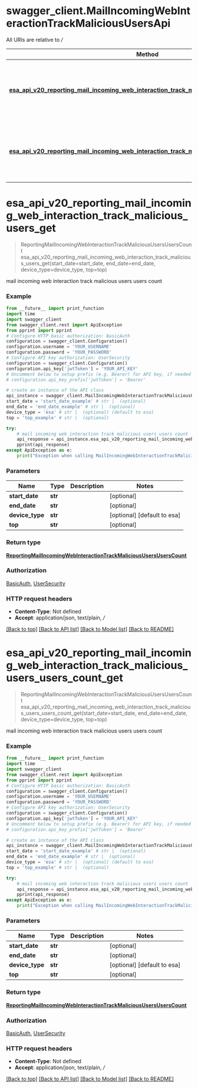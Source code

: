 # swagger_client.MailIncomingWebInteractionTrackMaliciousUsersApi

All URIs are relative to */*

Method | HTTP request | Description
------------- | ------------- | -------------
[**esa_api_v20_reporting_mail_incoming_web_interaction_track_malicious_users_get**](MailIncomingWebInteractionTrackMaliciousUsersApi.md#esa_api_v20_reporting_mail_incoming_web_interaction_track_malicious_users_get) | **GET** /esa/api/v2.0/reporting/mail_incoming_web_interaction_track_malicious_users | mail incoming web interaction track malicious users users count
[**esa_api_v20_reporting_mail_incoming_web_interaction_track_malicious_users_users_count_get**](MailIncomingWebInteractionTrackMaliciousUsersApi.md#esa_api_v20_reporting_mail_incoming_web_interaction_track_malicious_users_users_count_get) | **GET** /esa/api/v2.0/reporting/mail_incoming_web_interaction_track_malicious_users/users_count | mail incoming web interaction track malicious users users count

# **esa_api_v20_reporting_mail_incoming_web_interaction_track_malicious_users_get**
> ReportingMailIncomingWebInteractionTrackMaliciousUsersUsersCount esa_api_v20_reporting_mail_incoming_web_interaction_track_malicious_users_get(start_date=start_date, end_date=end_date, device_type=device_type, top=top)

mail incoming web interaction track malicious users users count

### Example
```python
from __future__ import print_function
import time
import swagger_client
from swagger_client.rest import ApiException
from pprint import pprint
# Configure HTTP basic authorization: BasicAuth
configuration = swagger_client.Configuration()
configuration.username = 'YOUR_USERNAME'
configuration.password = 'YOUR_PASSWORD'
# Configure API key authorization: UserSecurity
configuration = swagger_client.Configuration()
configuration.api_key['jwtToken'] = 'YOUR_API_KEY'
# Uncomment below to setup prefix (e.g. Bearer) for API key, if needed
# configuration.api_key_prefix['jwtToken'] = 'Bearer'

# create an instance of the API class
api_instance = swagger_client.MailIncomingWebInteractionTrackMaliciousUsersApi(swagger_client.ApiClient(configuration))
start_date = 'start_date_example' # str |  (optional)
end_date = 'end_date_example' # str |  (optional)
device_type = 'esa' # str |  (optional) (default to esa)
top = 'top_example' # str |  (optional)

try:
    # mail incoming web interaction track malicious users users count
    api_response = api_instance.esa_api_v20_reporting_mail_incoming_web_interaction_track_malicious_users_get(start_date=start_date, end_date=end_date, device_type=device_type, top=top)
    pprint(api_response)
except ApiException as e:
    print("Exception when calling MailIncomingWebInteractionTrackMaliciousUsersApi->esa_api_v20_reporting_mail_incoming_web_interaction_track_malicious_users_get: %s\n" % e)
```

### Parameters

Name | Type | Description  | Notes
------------- | ------------- | ------------- | -------------
 **start_date** | **str**|  | [optional] 
 **end_date** | **str**|  | [optional] 
 **device_type** | **str**|  | [optional] [default to esa]
 **top** | **str**|  | [optional] 

### Return type

[**ReportingMailIncomingWebInteractionTrackMaliciousUsersUsersCount**](ReportingMailIncomingWebInteractionTrackMaliciousUsersUsersCount.md)

### Authorization

[BasicAuth](../README.md#BasicAuth), [UserSecurity](../README.md#UserSecurity)

### HTTP request headers

 - **Content-Type**: Not defined
 - **Accept**: application/json, text/plain, */*

[[Back to top]](#) [[Back to API list]](../README.md#documentation-for-api-endpoints) [[Back to Model list]](../README.md#documentation-for-models) [[Back to README]](../README.md)

# **esa_api_v20_reporting_mail_incoming_web_interaction_track_malicious_users_users_count_get**
> ReportingMailIncomingWebInteractionTrackMaliciousUsersUsersCount esa_api_v20_reporting_mail_incoming_web_interaction_track_malicious_users_users_count_get(start_date=start_date, end_date=end_date, device_type=device_type, top=top)

mail incoming web interaction track malicious users users count

### Example
```python
from __future__ import print_function
import time
import swagger_client
from swagger_client.rest import ApiException
from pprint import pprint
# Configure HTTP basic authorization: BasicAuth
configuration = swagger_client.Configuration()
configuration.username = 'YOUR_USERNAME'
configuration.password = 'YOUR_PASSWORD'
# Configure API key authorization: UserSecurity
configuration = swagger_client.Configuration()
configuration.api_key['jwtToken'] = 'YOUR_API_KEY'
# Uncomment below to setup prefix (e.g. Bearer) for API key, if needed
# configuration.api_key_prefix['jwtToken'] = 'Bearer'

# create an instance of the API class
api_instance = swagger_client.MailIncomingWebInteractionTrackMaliciousUsersApi(swagger_client.ApiClient(configuration))
start_date = 'start_date_example' # str |  (optional)
end_date = 'end_date_example' # str |  (optional)
device_type = 'esa' # str |  (optional) (default to esa)
top = 'top_example' # str |  (optional)

try:
    # mail incoming web interaction track malicious users users count
    api_response = api_instance.esa_api_v20_reporting_mail_incoming_web_interaction_track_malicious_users_users_count_get(start_date=start_date, end_date=end_date, device_type=device_type, top=top)
    pprint(api_response)
except ApiException as e:
    print("Exception when calling MailIncomingWebInteractionTrackMaliciousUsersApi->esa_api_v20_reporting_mail_incoming_web_interaction_track_malicious_users_users_count_get: %s\n" % e)
```

### Parameters

Name | Type | Description  | Notes
------------- | ------------- | ------------- | -------------
 **start_date** | **str**|  | [optional] 
 **end_date** | **str**|  | [optional] 
 **device_type** | **str**|  | [optional] [default to esa]
 **top** | **str**|  | [optional] 

### Return type

[**ReportingMailIncomingWebInteractionTrackMaliciousUsersUsersCount**](ReportingMailIncomingWebInteractionTrackMaliciousUsersUsersCount.md)

### Authorization

[BasicAuth](../README.md#BasicAuth), [UserSecurity](../README.md#UserSecurity)

### HTTP request headers

 - **Content-Type**: Not defined
 - **Accept**: application/json, text/plain, */*

[[Back to top]](#) [[Back to API list]](../README.md#documentation-for-api-endpoints) [[Back to Model list]](../README.md#documentation-for-models) [[Back to README]](../README.md)

